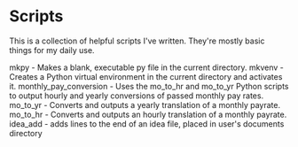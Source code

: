 # Scripts

This is a collection of helpful scripts I've written.  They're mostly basic things for my daily use.

mkpy - Makes a blank, executable py file in the current directory.
mkvenv - Creates a Python virtual environment in the current directory and activates it.
monthly_pay_conversion - Uses the mo_to_hr and mo_to_yr Python scripts to output hourly and yearly conversions of passed monthly pay rates.
mo_to_yr - Converts and outputs a yearly translation of a monthly payrate.
mo_to_hr - Converts and outputs an hourly translation of a monthly payrate.
idea_add - adds lines to the end of an idea file, placed in user's documents directory
